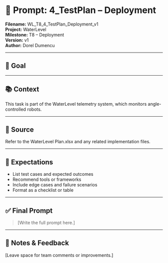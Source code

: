 # 📌 Prompt: 4_TestPlan – Deployment

**Filename:** WL_T8_4_TestPlan_Deployment_v1  
**Project:** WaterLevel  
**Milestone:** T8 – Deployment  
**Version:** v1  
**Author:** Dorel Dumencu

---

## 🎯 Goal



---

## 📚 Context

This task is part of the WaterLevel telemetry system, which monitors angle-controlled robots.

---

## 📂 Source

Refer to the WaterLevel Plan.xlsx and any related implementation files.

---

## 📐 Expectations
- List test cases and expected outcomes  
- Recommend tools or frameworks  
- Include edge cases and failure scenarios  
- Format as a checklist or table
---

## ✅ Final Prompt

> [Write the full prompt here.]

---

## 🧠 Notes & Feedback

[Leave space for team comments or improvements.]
